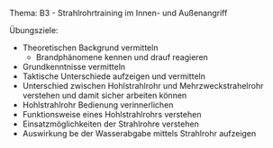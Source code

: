 Thema: B3 - Strahlrohrtraining im Innen- und Außenangriff

Übungsziele:

- Theoretischen Backgrund vermitteln
  - Brandphänomene kennen und drauf reagieren
- Grundkenntnisse vermitteln
- Taktische Unterschiede aufzeigen und vermitteln
- Unterschied zwischen Hohlstrahlrohr und Mehrzweckstrahelrohr verstehen und damit sicher arbeiten können
- Hohlstrahlrohr Bedienung verinnerlichen
- Funktionsweise eines Hohlstrahlrohrs verstehen
- Einsatzmöglichkeiten der Strahlrohre verstehen
- Auswirkung be der Wasserabgabe mittels Strahlrohr aufzeigen
